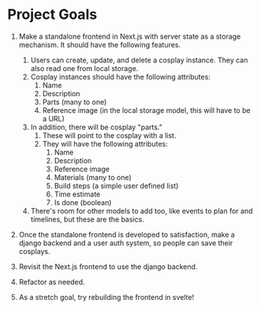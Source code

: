 # Project Goals

1. Make a standalone frontend in Next.js with server state as a storage mechanism. It should have the following features.
    1. Users can create, update, and delete a cosplay instance. They can also read one from local storage.
    2. Cosplay instances should have the following attributes:
        1. Name
        2. Description
        3. Parts (many to one)
        4. Reference image (in the local storage model, this will have to be a URL)
    3. In addition, there will be cosplay "parts."
        1. These will point to the cosplay with a list.
        2. They will have the following attributes:
            1. Name
            2. Description
            3. Reference image
            4. Materials (many to one)
            5. Build steps (a simple user defined list)
            6. Time estimate
            7. Is done (boolean)
    4. There's room for other models to add too, like events to plan for and timelines, but these are the basics.

2. Once the standalone frontend is developed to satisfaction, make a django backend and a user auth system, so people can save their cosplays.

3. Revisit the Next.js frontend to use the django backend.

4. Refactor as needed.

5. As a stretch goal, try rebuilding the frontend in svelte!